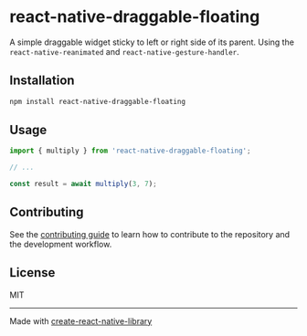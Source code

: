 # react-native-draggable-floating

A simple draggable widget sticky to left or right side of its parent. Using the `react-native-reanimated` and `react-native-gesture-handler`.  

## Installation

```sh
npm install react-native-draggable-floating
```

## Usage

```js
import { multiply } from 'react-native-draggable-floating';

// ...

const result = await multiply(3, 7);
```

## Contributing

See the [contributing guide](CONTRIBUTING.md) to learn how to contribute to the repository and the development workflow.

## License

MIT

---

Made with [create-react-native-library](https://github.com/callstack/react-native-builder-bob)
